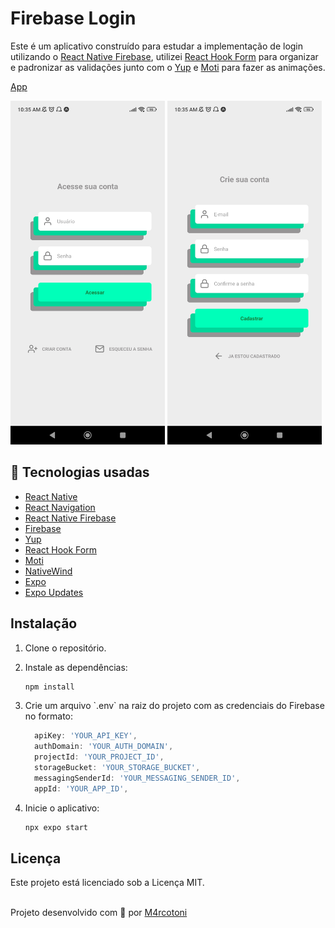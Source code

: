 # Firebase Login
Este é um aplicativo construído para estudar a implementação de login utilizando o [React Native Firebase](https://rnfirebase.io/), utilizei [React Hook Form](https://react-hook-form.com/) para organizar e padronizar as validações junto com  o [Yup](https://github.com/jquense/yup) e [Moti](https://moti.fyi/) para fazer as animações.

[App](.github/fire.mp4)

<img src=".github/signin.jpg" height="550" /> <img src=".github/register.jpg" height="550"/>

##  🚀 Tecnologias usadas

- [React Native](https://reactnative.dev/)
- [React Navigation](https://reactnavigation.org/)
- [React Native Firebase](https://rnfirebase.io/)
- [Firebase](https://firebase.google.com/)
- [Yup](https://github.com/jquense/yup)
- [React Hook Form](https://react-hook-form.com/)
- [Moti](https://moti.fyi/)
- [NativeWind](https://github.com/native-ly/native-wind)
- [Expo](https://expo.io/)
- [Expo Updates](https://docs.expo.io/bare/updating-your-app/)

## Instalação

1. Clone o repositório.
2. Instale as dependências:

   ```bash
   npm install
   ```

3. Crie um arquivo \`.env\` na raiz do projeto com as credenciais do Firebase no formato:

   ```js
     apiKey: 'YOUR_API_KEY',
     authDomain: 'YOUR_AUTH_DOMAIN',
     projectId: 'YOUR_PROJECT_ID',
     storageBucket: 'YOUR_STORAGE_BUCKET',
     messagingSenderId: 'YOUR_MESSAGING_SENDER_ID',
     appId: 'YOUR_APP_ID',
   ```

4. Inicie o aplicativo:

   ```bash
   npx expo start
   ```

## Licença

Este projeto está licenciado sob a Licença MIT.
<br></br>

Projeto desenvolvido com 🤍 por [M4rcotoni](https://github.com/m4rcotoni)

